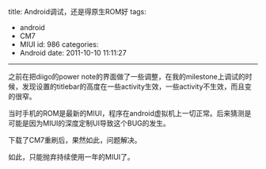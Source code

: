 title: Android调试，还是得原生ROM好
tags:
  - android
  - CM7
  - MIUI
id: 986
categories:
  - Android
date: 2011-10-10 11:11:27
---

之前在把diigo的power note的界面做了一些调整，在我的milestone上调试的时候，发现设置的titlebar的高度在一些activity生效，一些activity不生效，而且变的很窄。

当时手机的ROM是最新的MIUI，程序在android虚拟机上一切正常。后来猜测是可能是因为MIUI的深度定制UI导致这个BUG的发生。

下载了CM7重刷后，果然如此，问题解决。

如此，只能抛弃持续使用一年的MIUI了。